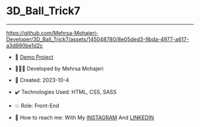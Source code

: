 # 3D_Ball_Trick7

** **

https://github.com/Mehrsa-Mohajeri-Developer/3D_Ball_Trick7/assets/145048780/8e05ded3-9bda-4977-a617-a3d990be1d2c


- 🔗 [Demo Project](https://mehrsa-mohajeri-developer.github.io/3D_Ball_Trick7/)
  
- 👩🏻‍💻 Developed by Mehrsa Mohajeri

- 📆 Created: 2023-10-4

- ✔️ Technologies Used: HTML, CSS, SASS

- 💥 Role: Front-End

- 📲 How to reach me: With My [INSTAGRAM](https://www.instagram.com/mehrsa_mohajeri_developer) And [LINKEDIN](https://www.linkedin.com/in/mehrsa-mohajeri-developer)
